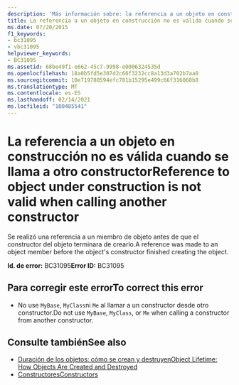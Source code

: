 ```yaml
---
description: 'Más información sobre: la referencia a un objeto en construcción no es válida cuando se llama a otro constructor'
title: La referencia a un objeto en construcción no es válida cuando se llama a otro constructor
ms.date: 07/20/2015
f1_keywords:
- bc31095
- vbc31095
helpviewer_keywords:
- BC31095
ms.assetid: 68be49f1-e662-45c7-9998-e0006324535d
ms.openlocfilehash: 18a0b5fd5e307d2c66f3232cc8a13d3a702b7aa0
ms.sourcegitcommit: 10e719780594efc781b15295e499c66f316068b8
ms.translationtype: MT
ms.contentlocale: es-ES
ms.lasthandoff: 02/14/2021
ms.locfileid: "100485541"
---
```

# <a name="reference-to-object-under-construction-is-not-valid-when-calling-another-constructor"></a><span data-ttu-id="31030-103">La referencia a un objeto en construcción no es válida cuando se llama a otro constructor</span><span class="sxs-lookup"><span data-stu-id="31030-103">Reference to object under construction is not valid when calling another constructor</span></span>

<span data-ttu-id="31030-104">Se realizó una referencia a un miembro de objeto antes de que el constructor del objeto terminara de crearlo.</span><span class="sxs-lookup"><span data-stu-id="31030-104">A reference was made to an object member before the object's constructor finished creating the object.</span></span>  
  
 <span data-ttu-id="31030-105">**Id. de error:** BC31095</span><span class="sxs-lookup"><span data-stu-id="31030-105">**Error ID:** BC31095</span></span>  
  
## <a name="to-correct-this-error"></a><span data-ttu-id="31030-106">Para corregir este error</span><span class="sxs-lookup"><span data-stu-id="31030-106">To correct this error</span></span>  
  
- <span data-ttu-id="31030-107">No use `MyBase`, `MyClass`ni `Me` al llamar a un constructor desde otro constructor.</span><span class="sxs-lookup"><span data-stu-id="31030-107">Do not use `MyBase`, `MyClass`, or `Me` when calling a constructor from another constructor.</span></span>  
  
## <a name="see-also"></a><span data-ttu-id="31030-108">Consulte también</span><span class="sxs-lookup"><span data-stu-id="31030-108">See also</span></span>

- [<span data-ttu-id="31030-109">Duración de los objetos: cómo se crean y destruyen</span><span class="sxs-lookup"><span data-stu-id="31030-109">Object Lifetime: How Objects Are Created and Destroyed</span></span>](../programming-guide/language-features/objects-and-classes/object-lifetime-how-objects-are-created-and-destroyed.md)
- [<span data-ttu-id="31030-110">Constructores</span><span class="sxs-lookup"><span data-stu-id="31030-110">Constructors</span></span>](../programming-guide/concepts/object-oriented-programming.md#constructors)
